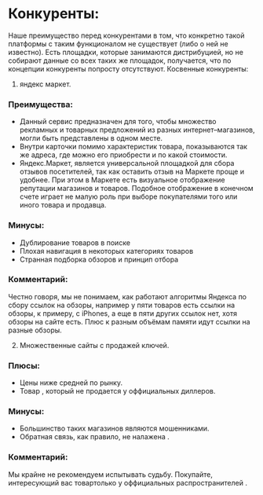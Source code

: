 # Конкуренты:

Наше преимущество перед конкурентами в том, что конкретно такой платформы с таким функционалом не существует (либо о ней не известно). Есть площадки, которые занимаются дистрибуцией, но не собирают данные со всех таких же площадок, получается, что по концепции конкуренты попросту отсутствуют.
Косвенные конкуренты:
1. яндекс маркет.

### Преимущества: 
* Данный сервис предназначен для того, чтобы множество рекламных и товарных предложений из разных интернет–магазинов, могли быть представлены в одном месте.
* Внутри карточки помимо характеристик товара, показываются так же адреса, где можно его приобрести и по какой стоимости.
* Яндекс.Маркет, является универсальной площадкой для сбора отзывов посетителей, так как оставить отзыв на Маркете проще и удобнее.
При этом в Маркете есть визуальное отображение репутации магазинов и товаров.
Подобное отображение в конечном счете играет не малую роль при выборе покупателями того или иного товара и продавца.

### Минусы: 
* Дублирование товаров в поиске
* Плохая навигация в некоторых категориях товаров
* Странная подборка обзоров и принцип отбора

### Комментарий:
Честно говоря, мы не понимаем, как работают алгоритмы Яндекса по сбору ссылок на обзоры, например у пяти товаров есть ссылки на обзоры, к примеру, с iPhones, а еще в пяти других ссылок нет, хотя обзоры на сайте есть. Плюс к разным объёмам памяти идут ссылки на разные обзоры.

2. Множественные сайты с продажей ключей.

### Плюсы:
* Цены ниже средней по рынку.
* Товар , который не продается у оффициальных диллеров.

### Минусы:
* Большинство таких магазинов являются мошенниками.
* Обратная связь, как правило, не налажена .

### Комментарий:
Мы  крайне не рекомендуем испытывать судьбу. Покупайте, интересующий вас товартолько у оффициальных распространителей .
